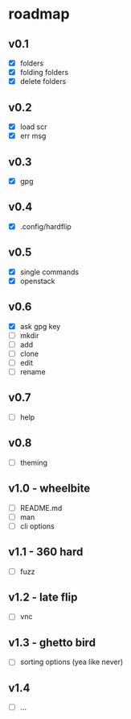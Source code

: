 # roadmap

## v0.1

- [x] folders
- [x] folding folders
- [x] delete folders

## v0.2

- [x] load scr
- [x] err msg

## v0.3

- [x] gpg

## v0.4

- [x] .config/hardflip

## v0.5

- [x] single commands
- [x] openstack

## v0.6

- [x] ask gpg key
- [ ] mkdir
- [ ] add
- [ ] clone
- [ ] edit
- [ ] rename

## v0.7

- [ ] help

## v0.8

- [ ] theming

## v1.0 - wheelbite

- [ ] README.md
- [ ] man
- [ ] cli options

## v1.1 - 360 hard

- [ ] fuzz

## v1.2 - late flip

- [ ] vnc

## v1.3 - ghetto bird

- [ ] sorting options (yea like never)

## v1.4

- [ ] ...
